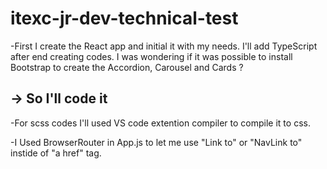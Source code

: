 # itexc-jr-dev-technical-test

-First I create the React app and initial it with my needs. I'll add TypeScript after end creating codes. I was wondering if it was possible to install Bootstrap to create the Accordion, Carousel and Cards ?

## -> So I'll code it

-For scss codes I'll used VS code extention compiler to compile it to css.

-I Used BrowserRouter in App.js to let me use "Link to" or "NavLink to" instide of "a href" tag.
